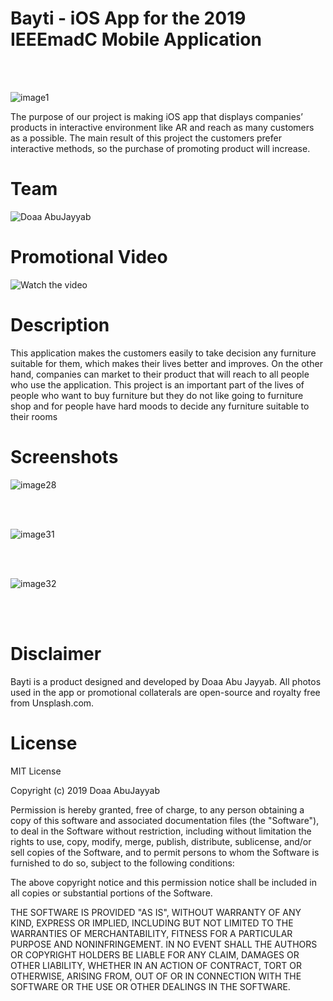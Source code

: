 # Bayti - iOS App for the 2019 IEEEmadC Mobile Application

 <br><br>
 
![image1](https://user-images.githubusercontent.com/29166033/71294306-d421ea80-2380-11ea-9815-84cbfee9fa0a.png)
 
The purpose of our project is making iOS app that displays companies’ products in interactive environment like AR and reach as many customers as a possible.
The main result of this project the customers prefer interactive methods, so the purchase of promoting product will increase.
 

# Team

![Doaa AbuJayyab](https://github.com/djayyab)


# Promotional Video

![Watch the video](https://drive.google.com/file/d/1BDLghageZ_1kMBG35KBDyX0-CHPLNs7-/view?usp=sharing)

# Description

This application makes the customers easily to take decision any furniture suitable for them, which makes their lives better and improves. On the other hand, companies can market to their product that will reach to all people who use the application.
This project is an important part of the lives of people who want to buy furniture but they do not like going to furniture shop and for people have hard moods to decide any furniture suitable to their rooms



# Screenshots
  
  ![image28](https://user-images.githubusercontent.com/29166033/71294346-ebf96e80-2380-11ea-8867-e5407068ba29.png)
  
 <br><br>
 
  ![image31](https://user-images.githubusercontent.com/29166033/71294359-f6b40380-2380-11ea-9de3-efae063e512b.png)

<br><br>

![image32](https://user-images.githubusercontent.com/29166033/71294371-ff0c3e80-2380-11ea-80a9-29bfaf2b5de2.png)
  
<br><br>

# Disclaimer

Bayti is a product designed and developed by Doaa Abu Jayyab. All photos used in the app or promotional collaterals are open-source and royalty free from Unsplash.com.

# License

MIT License

Copyright (c) 2019 Doaa AbuJayyab

Permission is hereby granted, free of charge, to any person obtaining a copy of this software and associated documentation files (the "Software"), to deal in the Software without restriction, including without limitation the rights to use, copy, modify, merge, publish, distribute, sublicense, and/or sell copies of the Software, and to permit persons to whom the Software is furnished to do so, subject to the following conditions:

The above copyright notice and this permission notice shall be included in all copies or substantial portions of the Software.

THE SOFTWARE IS PROVIDED "AS IS", WITHOUT WARRANTY OF ANY KIND, EXPRESS OR IMPLIED, INCLUDING BUT NOT LIMITED TO THE WARRANTIES OF MERCHANTABILITY, FITNESS FOR A PARTICULAR PURPOSE AND NONINFRINGEMENT. IN NO EVENT SHALL THE AUTHORS OR COPYRIGHT HOLDERS BE LIABLE FOR ANY CLAIM, DAMAGES OR OTHER LIABILITY, WHETHER IN AN ACTION OF CONTRACT, TORT OR OTHERWISE, ARISING FROM, OUT OF OR IN CONNECTION WITH THE SOFTWARE OR THE USE OR OTHER DEALINGS IN THE SOFTWARE.
